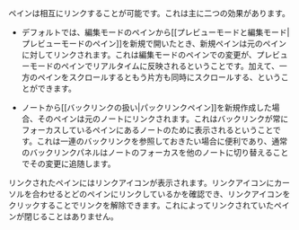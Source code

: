 ペインは相互にリンクすることが可能です。これは主に二つの効果があります。

- デフォルトでは、編集モードのペインから[[プレビューモードと編集モード|プレビューモードのペイン]]を新規で開いたとき、新規ペインは元のペインに対してリンクされます。これは編集モードのペインでの変更が、プレビューモードのペインでリアルタイムに反映されるということです。加えて、一方のペインをスクロールするともう片方も同時にスクロールする、ということができます。

- ノートから[[バックリンクの扱い|パックリンクペイン]]を新規作成した場合、そのペインは元のノートにリンクされます。これはバックリンクが常にフォーカスしているペインにあるノートのために表示されるということです。これは一連のバックリンクを参照しておきたい場合に便利であり、通常のバックリンクパネルはノートのフォーカスを他のノートに切り替えることでその変更に追随します。

リンクされたペインにはリンクアイコンが表示されます。リンクアイコンにカーソルを合わせるとどのペインにリンクしているかを確認でき、リンクアイコンをクリックすることでリンクを解除できます。これによってリンクされていたペインが閉じることはありません。
